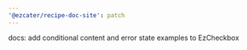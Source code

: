 ```yaml
---
'@ezcater/recipe-doc-site': patch
---
```


docs: add conditional content and error state examples to EzCheckbox
